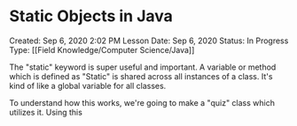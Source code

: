 # Static Objects in Java

Created: Sep 6, 2020 2:02 PM
Lesson Date: Sep 6, 2020
Status: In Progress
Type: [[Field Knowledge/Computer Science/Java]]

The "static" keyword is super useful and important. A variable or method which is defined as "Static" is shared across all instances of a class. It's kind of like a global variable for all classes.

To understand how this works, we're going to make a "quiz" class which utilizes it. Using this